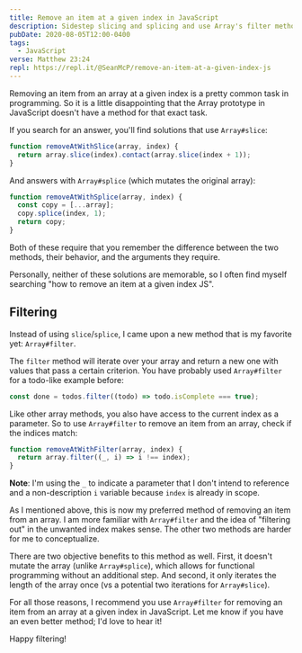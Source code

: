 ```yaml
---
title: Remove an item at a given index in JavaScript
description: Sidestep slicing and splicing and use Array's filter method for a no-hassle solution.
pubDate: 2020-08-05T12:00-0400
tags:
  - JavaScript
verse: Matthew 23:24
repl: https://repl.it/@SeanMcP/remove-an-item-at-a-given-index-js
---
```


Removing an item from an array at a given index is a pretty common task in programming. So it is a little disappointing that the Array prototype in JavaScript doesn't have a method for that exact task.

If you search for an answer, you'll find solutions that use `Array#slice`:

```js
function removeAtWithSlice(array, index) {
  return array.slice(index).contact(array.slice(index + 1));
}
```

And answers with `Array#splice` (which mutates the original array):

```js
function removeAtWithSplice(array, index) {
  const copy = [...array];
  copy.splice(index, 1);
  return copy;
}
```

Both of these require that you remember the difference between the two methods, their behavior, and the arguments they require.

Personally, neither of these solutions are memorable, so I often find myself searching "how to remove an item at a given index JS".

## Filtering

Instead of using `slice`/`splice`, I came upon a new method that is my favorite yet: `Array#filter`.

The `filter` method will iterate over your array and return a new one with values that pass a certain criterion. You have probably used `Array#filter` for a todo-like example before:

```js
const done = todos.filter((todo) => todo.isComplete === true);
```

Like other array methods, you also have access to the current index as a parameter. So to use `Array#filter` to remove an item from an array, check if the indices match:

```js
function removeAtWithFilter(array, index) {
  return array.filter((_, i) => i !== index);
}
```

**Note**: I'm using the `_` to indicate a parameter that I don't intend to reference and a non-description `i` variable because `index` is already in scope.

As I mentioned above, this is now my preferred method of removing an item from an array. I am more familiar with `Array#filter` and the idea of "filtering out" in the unwanted index makes sense. The other two methods are harder for me to conceptualize.

There are two objective benefits to this method as well. First, it doesn't mutate the array (unlike `Array#splice`), which allows for functional programming without an additional step. And second, it only iterates the length of the array once (vs a potential two iterations for `Array#slice`).

For all those reasons, I recommend you use `Array#filter` for removing an item from an array at a given index in JavaScript. Let me know if you have an even better method; I'd love to hear it!

Happy filtering!
